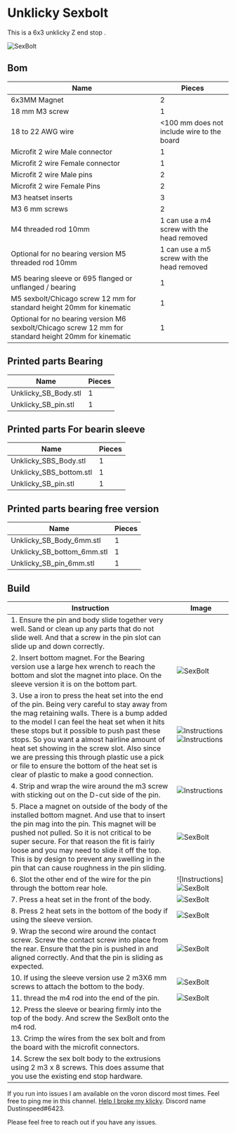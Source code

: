 # Unklicky Sexbolt

This is a 6x3 unklicky Z end stop . 

![SexBolt](https://github.com/majarspeed/Unklicky/raw/main/pictures/Unklicky_sexbolt.jpg "Instructions")

## Bom
| Name | Pieces |
| ------ | ------ |
| 6x3MM Magnet | 2|
|18 mm M3 screw| 1|
|18 to 22 AWG wire| <100 mm does not include wire to the board|
|Microfit 2 wire Male connector| 1|
|Microfit 2 wire Female connector| 1|
|Microfit 2 wire Male pins| 2|
|Microfit 2 wire Female Pins| 2|
|M3 heatset inserts| 3|
|M3 6 mm screws| 2|
|M4 threaded rod 10mm| 1 can use a m4 screw with the head removed|
|Optional for no bearing version M5 threaded rod 10mm| 1 can use a m5 screw with the head removed|
|M5 bearing sleeve or 695 flanged or unflanged / bearing| 1|
|M5 sexbolt/Chicago screw 12 mm for standard height 20mm for kinematic| 1| 
|Optional for no bearing version M6 sexbolt/Chicago screw 12 mm for standard height 20mm for kinematic| 1| 



## Printed parts Bearing
| Name | Pieces |
| ------ | ------ |
| Unklicky_SB_Body.stl | 1|
| Unklicky_SB_pin.stl| 1|

## Printed parts For bearin sleeve
| Name | Pieces |
| ------ | ------ |
| Unklicky_SBS_Body.stl | 1|
| Unklicky_SBS_bottom.stl | 1|
| Unklicky_SB_pin.stl| 1|

## Printed parts bearing free version
| Name | Pieces |
| ------ | ------ |
| Unklicky_SB_Body_6mm.stl | 1|
| Unklicky_SB_bottom_6mm.stl | 1|
| Unklicky_SB_pin_6mm.stl| 1|

## Build
| Instruction | Image |
| ------ | ------ |
|1. Ensure the pin and body slide together very well. Sand or clean up any parts that do not slide well. And that a screw in the pin slot can slide up and down correctly.| |  
|2. Insert bottom magnet. For the Bearing version use a large hex wrench to reach the bottom and slot the magnet into place. On the sleeve version it is on the bottom part.  | ![SexBolt](https://github.com/majarspeed/Unklicky/raw/main/pictures/Unklicky_sexbolt.jpg "Instructions")|
|3. Use a iron to press the heat set into the end of the pin. Being very careful to stay away from the mag retaining walls. There is a bump added to the model I can feel the heat set when it hits these stops but it possible to push past these stops. So you want a almost hairline amount of heat set showing in the screw slot. Also since we are pressing this through plastic use a pick or file to ensure the bottom of the heat set is clear of plastic to make a good connection.|![Instructions](https://github.com/majarspeed/Unklicky/raw/main/pictures/HS_fit.jpg "Instructions")![Instructions](https://github.com/majarspeed/Unklicky/raw/main/pictures/HS_Stop.jpg "Instructions")|
|4. Strip and wrap the wire around the m3 screw with sticking out on the D-cut side of the pin.|![Instructions](https://github.com/majarspeed/Unklicky/raw/main/pictures/Ex_pin.jpg "Instructions")|
|5. Place a magnet on outside of the body of the installed bottom magnet. And use that to insert the pin mag into the pin. This magnet will be pushed not pulled. So it is not critical to be super secure. For that reason the fit is fairly loose and you may need to slide it off the top. This is by design to prevent any swelling in the pin that can cause roughness in the pin sliding.|![SexBolt](https://github.com/majarspeed/Unklicky/raw/main/pictures/Unklicky_sexbolt.jpg "Instructions")|
|6. Slot the other end of the wire for the pin through the bottom rear hole.|![Instructions]![SexBolt](https://github.com/majarspeed/Unklicky/raw/main/pictures/Unklicky_sexbolt.jpg "Instructions")|
|7. Press a heat set in the front of the body. |![SexBolt](https://github.com/majarspeed/Unklicky/raw/main/pictures/Unklicky_sexbolt.jpg "Instructions")
|8. Press 2 heat sets in the bottom of the body if using the sleeve version.| ![SexBolt](https://github.com/majarspeed/Unklicky/raw/main/pictures/Unklicky_sexbolt.jpg "Instructions")|
|9. Wrap the second wire around the contact screw. Screw the contact screw into place from the rear. Ensure that the pin is pushed in and aligned correctly. And that the pin is sliding as expected.| ![SexBolt](https://github.com/majarspeed/Unklicky/raw/main/pictures/Unklicky_sexbolt.jpg "Instructions")|
|10. If using the sleeve version use 2 m3X6 mm screws to attach the bottom to the body.|![SexBolt](https://github.com/majarspeed/Unklicky/raw/main/pictures/Unklicky_sexbolt.jpg "Instructions") | 
|11. thread the m4 rod into the end of the pin.| ![SexBolt](https://github.com/majarspeed/Unklicky/raw/main/pictures/Unklicky_sexbolt.jpg "Instructions")|
|12. Press the sleeve or bearing firmly into the top of the body. And screw the SexBolt onto the m4 rod.| |
|13. Crimp the wires from the sex bolt and from the board with the microfit connectors.| |
|14. Screw the sex bolt body to the extrusions using 2 m3 x 8 screws. This does assume that you use the existing end stop hardware.| |


If you run into issues I am available on the voron discord most times. Feel free to ping me in this channel.  [Help I broke my klicky](https://discord.com/channels/460117602945990666/969563854071799818). Discord name Dustinspeed#6423. 

Please feel free to reach out if you have any issues.
